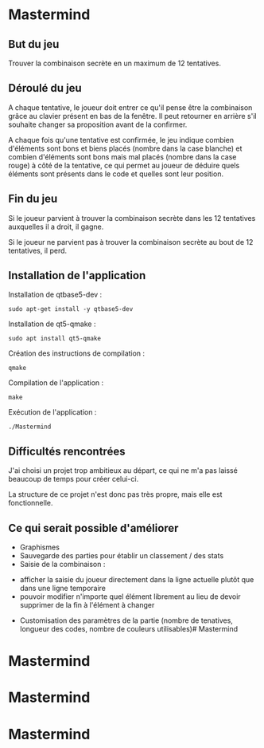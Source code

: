 # Mastermind

## But du jeu

Trouver la combinaison secrète en un maximum de 12 tentatives.

## Déroulé du jeu

A chaque tentative, le joueur doit entrer ce qu'il pense être la combinaison grâce au clavier présent en bas de la fenêtre. Il peut retourner en arrière s'il souhaite changer sa proposition avant de la confirmer.

A chaque fois qu'une tentative est confirmée, le jeu indique combien d'éléments sont bons et biens placés (nombre dans la case blanche) et combien d'éléments sont bons mais mal placés (nombre dans la case rouge) à côté de la tentative, ce qui permet au joueur de déduire quels éléments sont présents dans le code et quelles sont leur position.

## Fin du jeu

Si le joueur parvient à trouver la combinaison secrète dans les 12 tentatives auxquelles il a droit, il gagne.

Si le joueur ne parvient pas à trouver la combinaison secrète au bout de 12 tentatives, il perd.

## Installation de l'application

Installation de qtbase5-dev : 
```
sudo apt-get install -y qtbase5-dev
```

Installation de qt5-qmake :
```
sudo apt install qt5-qmake
```

Création des instructions de compilation :
```
qmake
```

Compilation de l'application :
```
make
```

Exécution de l'application : 
```
./Mastermind
```

## Difficultés rencontrées

J'ai choisi un projet trop ambitieux au départ, ce qui ne m'a pas laissé beaucoup de temps pour créer celui-ci.

La structure de ce projet n'est donc pas très propre, mais elle est fonctionnelle.

## Ce qui serait possible d'améliorer

* Graphismes
* Sauvegarde des parties pour établir un classement / des stats
* Saisie de la combinaison : 
- afficher la saisie du joueur directement dans la ligne actuelle plutôt que dans une ligne temporaire
- pouvoir modifier n'importe quel élément librement au lieu de devoir supprimer de la fin à l'élément à changer
* Customisation des paramètres de la partie (nombre de tenatives, longueur des codes, nombre de couleurs utilisables)# Mastermind
# Mastermind
# Mastermind
# Mastermind
